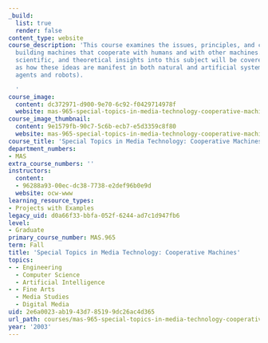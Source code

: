 ```yaml
---
_build:
  list: true
  render: false
content_type: website
course_description: 'This course examines the issues, principles, and challenges toward
  building machines that cooperate with humans and with other machines. Philosophical,
  scientific, and theoretical insights into this subject will be covered, as well
  as how these ideas are manifest in both natural and artificial systems (e.g. software
  agents and robots).

  '
course_image:
  content: dc372971-d900-9e70-6c92-f0429714978f
  website: mas-965-special-topics-in-media-technology-cooperative-machines-fall-2003
course_image_thumbnail:
  content: 9e1579fb-90c7-5c6b-ecb7-e5d3359c8f80
  website: mas-965-special-topics-in-media-technology-cooperative-machines-fall-2003
course_title: 'Special Topics in Media Technology: Cooperative Machines'
department_numbers:
- MAS
extra_course_numbers: ''
instructors:
  content:
  - 96288a93-00ec-dc38-7738-e2def96b0e9d
  website: ocw-www
learning_resource_types:
- Projects with Examples
legacy_uid: d0a66f33-bbfa-052f-6244-ad7c1d947fb6
level:
- Graduate
primary_course_number: MAS.965
term: Fall
title: 'Special Topics in Media Technology: Cooperative Machines'
topics:
- - Engineering
  - Computer Science
  - Artificial Intelligence
- - Fine Arts
  - Media Studies
  - Digital Media
uid: 2e6a0023-ab19-43d7-8519-9dc26ac4d365
url_path: courses/mas-965-special-topics-in-media-technology-cooperative-machines-fall-2003
year: '2003'
---
```

